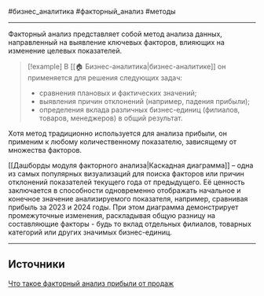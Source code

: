 #бизнес_аналитика #факторный_анализ #методы 

---

Факторный анализ представляет собой метод анализа данных, направленный на выявление ключевых факторов, влияющих на изменение целевых показателей. 

> [!example] 
> В [[🏠 Бизнес-аналитика|бизнес-аналитике]] он применяется для решения следующих задач:
> - сравнения плановых и фактических значений;
> -  выявления причин отклонений (например, падения прибыли);
> -  определения вклада различных бизнес-единиц (филиалов, товаров, менеджеров) в общий результат.

Хотя метод традиционно используется для анализа прибыли, он применим к любому количественному показателю, зависящему от множества факторов.

[[Дашборды модуля факторного анализа|Каскадная диаграмма]] – одна из самых популярных визуализаций для поиска факторов или причин отклонений показателей текущего года от предыдущего. Её ценность заключается в способности одновременно отображать начальное и конечное значение анализируемого показателя, например, сравнивая прибыль за 2023 и 2024 годы. При этом диаграмма демонстрирует промежуточные изменения, раскладывая общую разницу на составляющие факторы - будь то вклад отдельных филиалов, товарных категорий или других значимых бизнес-единиц.

---
## Источники

[Что такое факторный анализ прибыли от продаж](https://kontur.ru/compass/spravka-compass/50588-faktornyy_analiz_pribyli_ot_prodazh#header_50588_1)
